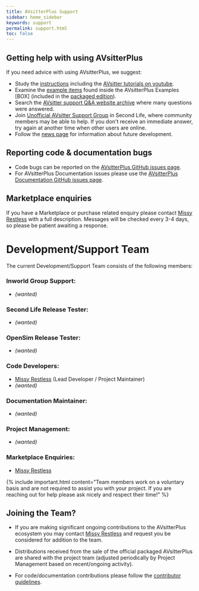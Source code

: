 ```yaml
---
title: AVsitterPlus Support
sidebar: home_sidebar
keywords: support
permalink: support.html
toc: false
---
```


## Getting help with using AVsitterPlus

If you need advice with using AVsitterPlus, we suggest:

-  Study the <a href="https://avsitterplus.github.io">instructions</a> including the <a href="https://www.youtube.com/user/code5violet/videos">AVsitter tutorials on youtube</a>.
-  Examine the <a href="/avsitterplus_examples.html">example items</a> found inside the AVsitterPlus Examples [BOX] (included in the <a href="{{ site.marketplace }}">packaged edition</a>).
-  Search the <a href="https://avsitter.com/qa">AVsitter support Q&A website archive</a> where many questions were answered.
-  Join <a href="http://world.secondlife.com/group/ccd07e24-4fdd-750f-f28f-fadd795d32ca">Unofficial AVsitter Support Group</a> in Second Life, where community members may be able to help. If you don't receive an immediate answer, try again at another time when other users are online.
-  Follow the <a href="/news_archive.html">news page</a> for information about future development.

## Reporting code & documentation bugs

-  Code bugs can be reported on the <a href="https://github.com/AVsitterPlus/AVsitterPlus/issues">AVsitterPlus GitHub issues page</a>.
-  For AVsitterPlus Documentation issues please use the <a href="https://github.com/AVsitterPlus/avsitterplus.github.io/issues">AVsitterPlus Documentation GitHub issues page</a>.

## Marketplace enquiries
If you have a Marketplace or purchase related enquiry please contact <a href="http://world.secondlife.com/resident/3506213c-29c8-4aa1-a38f-e12f6d41b804">Missy Restless</a> with a full description. Messages will be checked every 3-4 days, so please be patient awaiting a response.

# Development/Support Team
The current Development/Support Team consists of the following members:

### Inworld Group Support:
  * *(wanted)*

### Second Life Release Tester:
  * *(wanted)*

### OpenSim Release Tester:
  * *(wanted)*

### Code Developers:
  * [Missy Restless](http://world.secondlife.com/resident/3506213c-29c8-4aa1-a38f-e12f6d41b804) (Lead Developer / Project Maintainer)
  * *(wanted)*

### Documentation Maintainer:
  * *(wanted)*

### Project Management:
  * *(wanted)*

### Marketplace Enquiries:
  * [Missy Restless](http://world.secondlife.com/resident/3506213c-29c8-4aa1-a38f-e12f6d41b804)


{% include important.html content="Team members work on a voluntary basis and are not required to assist you with your project. If you are reaching out for help please ask nicely and respect their time!" %}


## Joining the Team?
* If you are making significant ongoing contributions to the AVsitterPlus ecosystem you may contact <a href="http://world.secondlife.com/resident/3506213c-29c8-4aa1-a38f-e12f6d41b804">Missy Restless</a> and request you be considered for addition to the team.

* Distributions received from the sale of the official packaged AVsitterPlus are shared with the project team (adjusted periodically by Project Management based on recent/ongoing activity).

* For code/documentation contributions please follow the <a href="/contribute">contributor guidelines</a>.

